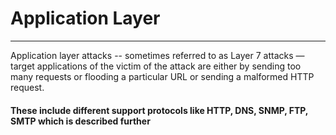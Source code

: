 # Application Layer

---

Application layer attacks -- sometimes referred to as Layer 7 attacks — target applications of the victim of the attack are either by sending too many requests or flooding a particular URL or sending a malformed HTTP request.

#### These include different support protocols like HTTP, DNS, SNMP, FTP, SMTP which is described further